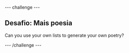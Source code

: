 \--- challenge \---

## Desafio: Mais poesia

Can you use your own lists to generate your own poetry?

\--- /challenge \---